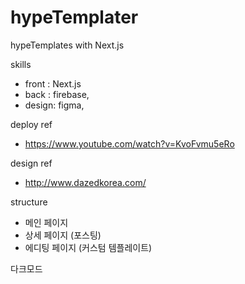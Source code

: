 # hypeTemplater

hypeTemplates with Next.js

skills

- front : Next.js
- back : firebase,
- design: figma,

deploy ref

- https://www.youtube.com/watch?v=KvoFvmu5eRo

design ref

- http://www.dazedkorea.com/

structure

- 메인 페이지
- 상세 페이지 (포스팅)
- 에디팅 페이지 (커스텀 템플레이트)

다크모드
